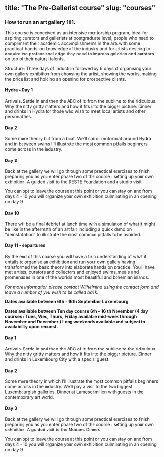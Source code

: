 title: "The Pre-Gallerist course"
slug: "courses"
---
### How to run an art gallery 101.

This course is conceived as an intensive mentorship program, ideal for aspiring curators and gallerists at postgraduate level, people who need to compliment their academic accomplishments in the arts with some practical, hands-on knowledge of the industry and for artists desiring to acquire the professional edge they need to impress galleries and curators on top of their natural talents.

Structure: Three days of induction followed by 6 days of organising your own gallery exhibition from choosing the artist, showing the works, making the price list and holding an opening for prospective clients.

#### Hydra • Day 1

Arrivals. Settle in and then the ABC of it: from the sublime to the ridiculous. Why the nitty gritty matters and how it fits into the bigger picture. Dinner and drinks in Hydra for those who wish to meet local artists and other personalities.

#### Day 2

Some more theory but from a boat. We’ll sail or motorboat around Hydra and in between swims I’ll illustrate the most common pitfalls beginners come across in the industry.

#### Day 3

Back at the gallery we will go through some practical exercises to finish preparing you as you enter phase two of the course : setting up your own exhibition. A guided visit to the DESTE Foundation and a studio visit.

You can opt to leave the course at this point or you can stay on and from days 4 - 10 you will organize your own exhibition culminating in an opening on day 9.

#### Day 10

There will be a final debrief at lunch time with a simulation of what it might be like in the aftermath of an art fair including a quick demo on “deinstallation” to illustrate the most common pitfalls to be avoided.
#### Day 11 - departures

By the end of this course you will have a firm understanding of what it entails to organise an exhibition and run your own gallery having transformed the basic theory into elaborate hands on practice. You’ll have met artists, curators and collectors and enjoyed swims, meals and promenades in one of the world’s most beautiful and bohemian islands.

_For more information please contact Wilhelmina using the contact form and leave a number of you wish to be called back._

**Dates available between 6th - 16th September Luxembourg**

**Dates available between
Ten day course 6th - 16 th November
(4 day courses : Tues, Wed, Thurs, Friday available mid-week through November and December.)
Long weekends available and subject to availability upon request.**

#### Day 1

Arrivals. Settle in and then the ABC of it: from the sublime to the ridiculous. Why the nitty gritty matters and how it fits into the bigger picture. Dinner and drinks in Luxembourg City with a special guest.


#### Day 2

Some more theory in which I’ll illustrate the most common pitfalls beginners come across in the industry. We’ll pay a visit to the two biggest Luxembourgish galleries. Dinner at Lameschmillen with guests in the contemporary art world.

#### Day 3

Back at the gallery we will go through some practical exercises to finish preparing you as you enter phase two of the course : setting up your own exhibition. A guided visit to the Mudam. Dinner.

You can opt to leave the course at this point or you can stay on and from days 4 - 10 you will organize your own exhibition culminating in an opening on day 9.
